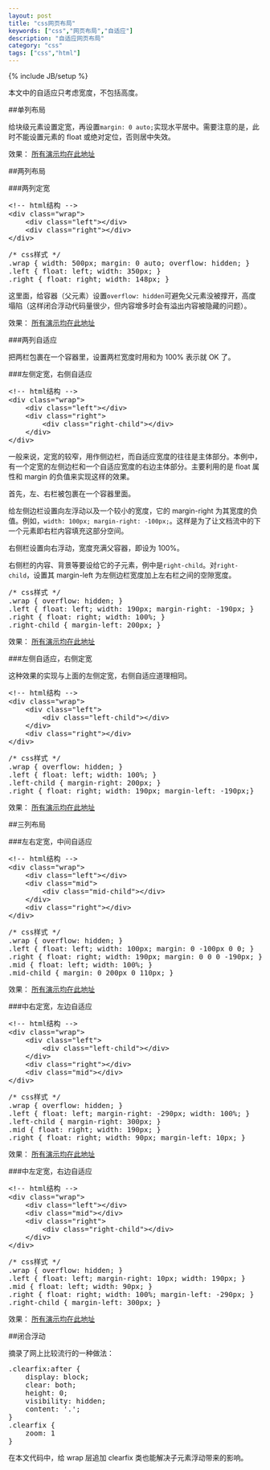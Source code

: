 ```yaml
---
layout: post
title: "css网页布局"
keywords: ["css","网页布局","自适应"]
description: "自适应网页布局"
category: "css"
tags: ["css","html"]
---
```

{% include JB/setup %}

本文中的自适应只考虑宽度，不包括高度。

##单列布局

给块级元素设置定宽，再设置`margin: 0 auto;`实现水平居中。需要注意的是，此时不能设置元素的 float 或绝对定位，否则居中失效。

效果： [所有演示均在此地址](http://blog.ilanyy.com/example/csslayout/)

##两列布局

###两列定宽

<pre>
&lt;!-- html结构 -->
&lt;div class="wrap">
	&lt;div class="left">&lt;/div>
	&lt;div class="right">&lt;/div>
&lt;/div>
</pre>

<pre>
/* css样式 */
.wrap { width: 500px; margin: 0 auto; overflow: hidden; }
.left { float: left; width: 350px; }
.right { float: right; width: 148px; }
</pre>

这里面，给容器（父元素）设置`overflow: hidden`可避免父元素没被撑开，高度塌陷（这样闭合浮动代码量很少，但内容增多时会有溢出内容被隐藏的问题）。

效果： [所有演示均在此地址](http://blog.ilanyy.com/example/csslayout/)

###两列自适应

把两栏包裹在一个容器里，设置两栏宽度时用和为 100% 表示就 OK 了。

###左侧定宽，右侧自适应

<pre>
&lt;!-- html结构 -->
&lt;div class="wrap">
	&lt;div class="left">&lt;/div>
	&lt;div class="right">
		&lt;div class="right-child">&lt;/div>
	&lt;/div>
&lt;/div>
</pre>

一般来说，定宽的较窄，用作侧边栏，而自适应宽度的往往是主体部分。本例中，有一个定宽的左侧边栏和一个自适应宽度的右边主体部分。主要利用的是 float 属性和 margin 的负值来实现这样的效果。

首先，左、右栏被包裹在一个容器里面。

给左侧边栏设置向左浮动以及一个较小的宽度，它的 margin-right 为其宽度的负值。例如，`width: 100px; margin-right: -100px;`。这样是为了让文档流中的下一个元素即右栏内容填充这部分空间。

右侧栏设置向右浮动，宽度充满父容器，即设为 100%。

右侧栏的内容、背景等要设给它的子元素，例中是`right-child`。对`right-child`，设置其 margin-left 为左侧边栏宽度加上左右栏之间的空隙宽度。

<pre>
/* css样式 */
.wrap { overflow: hidden; }
.left { float: left; width: 190px; margin-right: -190px; }
.right { float: right; width: 100%; }
.right-child { margin-left: 200px; }
</pre>

效果： [所有演示均在此地址](http://blog.ilanyy.com/example/csslayout/)

###左侧自适应，右侧定宽

这种效果的实现与上面的左侧定宽，右侧自适应道理相同。

<pre>
&lt;!-- html结构 -->
&lt;div class="wrap">
	&lt;div class="left">
		&lt;div class="left-child">&lt;/div>
	&lt;/div>
	&lt;div class="right">&lt;/div>
&lt;/div>
</pre>

<pre>
/* css样式 */
.wrap { overflow: hidden; }
.left { float: left; width: 100%; }
.left-child { margin-right: 200px; }
.right { float: right; width: 190px; margin-left: -190px;}
</pre>

效果： [所有演示均在此地址](http://blog.ilanyy.com/example/csslayout/)

##三列布局

###左右定宽，中间自适应

<pre>
&lt;!-- html结构 -->
&lt;div class="wrap">
	&lt;div class="left">&lt;/div>
	&lt;div class="mid">
		&lt;div class="mid-child">&lt;/div>
	&lt;/div>
	&lt;div class="right">&lt;/div>
&lt;/div>
</pre>

<pre>
/* css样式 */
.wrap { overflow: hidden; }
.left { float: left; width: 100px; margin: 0 -100px 0 0; }
.right { float: right; width: 190px; margin: 0 0 0 -190px; }
.mid { float: left; width: 100%; }
.mid-child { margin: 0 200px 0 110px; }
</pre>

效果： [所有演示均在此地址](http://blog.ilanyy.com/example/csslayout/)

###中右定宽，左边自适应

<pre>
&lt;!-- html结构 -->
&lt;div class="wrap">
	&lt;div class="left">
		&lt;div class="left-child">&lt;/div>
	&lt;/div>
	&lt;div class="right">&lt;/div>
	&lt;div class="mid">&lt;/div>
&lt;/div>
</pre>

<pre>
/* css样式 */
.wrap { overflow: hidden; }
.left { float: left; margin-right: -290px; width: 100%; }
.left-child { margin-right: 300px; }
.mid { float: right; width: 190px; }
.right { float: right; width: 90px; margin-left: 10px; }    
</pre>

效果： [所有演示均在此地址](http://blog.ilanyy.com/example/csslayout/)

###中左定宽，右边自适应

<pre>
&lt;!-- html结构 -->
&lt;div class="wrap">
	&lt;div class="left">&lt;/div>
	&lt;div class="mid">&lt;/div>
	&lt;div class="right">
		&lt;div class="right-child">&lt;/div>
	&lt;/div>
&lt;/div>
</pre>

<pre>
/* css样式 */
.wrap { overflow: hidden; }
.left { float: left; margin-right: 10px; width: 190px; }
.mid { float: left; width: 90px; }
.right { float: right; width: 100%; margin-left: -290px; }
.right-child { margin-left: 300px; }
</pre>

效果： [所有演示均在此地址](http://blog.ilanyy.com/example/csslayout/)

##闭合浮动

摘录了网上比较流行的一种做法：

<pre>
.clearfix:after {
    display: block;
    clear: both;
    height: 0;
    visibility: hidden;
    content: '.';
}
.clearfix {
    zoom: 1
}
</pre>

在本文代码中，给 wrap 层追加 clearfix 类也能解决子元素浮动带来的影响。